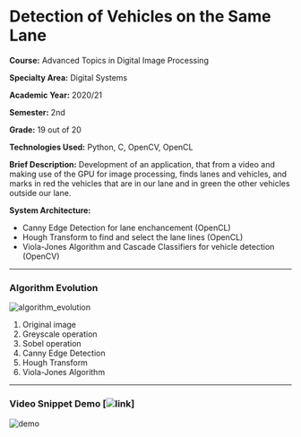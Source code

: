 # Detection of Vehicles on the Same Lane

**Course:** Advanced Topics in Digital Image Processing

**Specialty Area:** Digital Systems

**Academic Year:** 2020/21

**Semester:** 2nd

**Grade:** 19 out of 20

**Technologies Used:** Python, C, OpenCV, OpenCL

**Brief Description:** Development of an application, that from a video and making use of the GPU for image processing, finds lanes and vehicles, and marks in
red the vehicles that are in our lane and in green the other vehicles outside our lane.

**System Architecture:**
- Canny Edge Detection for lane enchancement (OpenCL)
- Hough Transform to find and select the lane lines (OpenCL)
- Viola-Jones Algorithm and Cascade Classifiers for vehicle detection (OpenCV)

---

### Algorithm Evolution

![algorithm_evolution](https://user-images.githubusercontent.com/46992334/192883616-f2c39bc0-7a17-4a91-9588-0e49ecf32f1c.png)
1) Original image
2) Greyscale operation
3) Sobel operation
4) Canny Edge Detection
5) Hough Transform
6) Viola-Jones Algorithm
---

### Video Snippet Demo [![link]([https://user-images.githubusercontent.com/46992334/192883616-f2c39bc0-7a17-4a91-9588-0e49ecf32f1c.png](https://drive.google.com/file/d/1JZ5Q1saFxpLOkcW3tXRiY8I3pswUT4Tz/view?usp=sharing))]

![demo](https://user-images.githubusercontent.com/46992334/192883218-af0e6089-5dab-4fa7-bd94-5276c680daf7.jpg)
